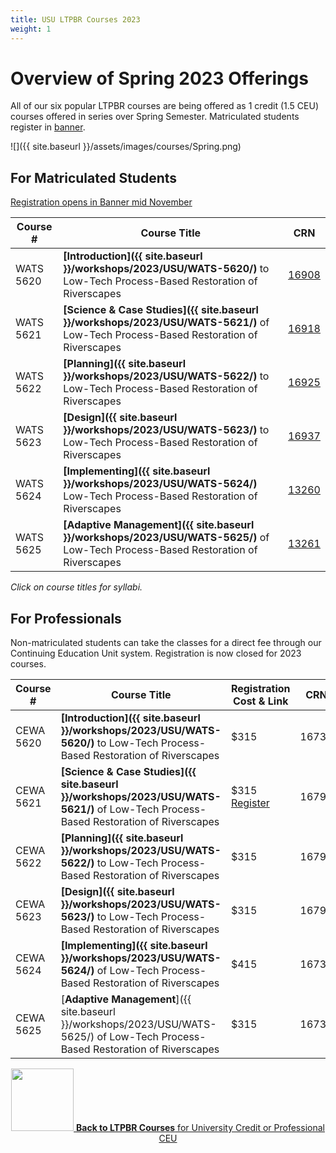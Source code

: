 ```yaml
---
title: USU LTPBR Courses 2023
weight: 1
---
```


# Overview of Spring 2023 Offerings

All of our six popular LTPBR courses  are being offered as 1 credit (1.5 CEU) courses offered in series over Spring Semester.  Matriculated students register in [banner](http://banner.usu.edu). 

![]({{ site.baseurl }}/assets/images/courses/Spring.png)

## For Matriculated Students

[Registration opens in Banner mid November](https://catalog.usu.edu/)

| Course # |  Course Title | CRN     |
|--------------------------------------------------------------------------------------------------------------------------------------------------------------|---|---|
| WATS 5620 |  **[Introduction]({{ site.baseurl }}/workshops/2023/USU/WATS-5620/)** to Low-Tech Process-Based Restoration of Riverscapes | [16908](https://ssb.banner.usu.edu/)  |
| WATS 5621 |  **[Science & Case Studies]({{ site.baseurl }}/workshops/2023/USU/WATS-5621/)** of Low-Tech Process-Based Restoration of Riverscapes | [16918](https://ssb.banner.usu.edu/)   |
| WATS 5622 |  **[Planning]({{ site.baseurl }}/workshops/2023/USU/WATS-5622/)** to Low-Tech Process-Based Restoration of Riverscapes | [16925](https://ssb.banner.usu.edu/)  |
| WATS 5623 |  **[Design]({{ site.baseurl }}/workshops/2023/USU/WATS-5623/)** to Low-Tech Process-Based Restoration of Riverscapes | [16937](https://ssb.banner.usu.edu/)  |
| WATS 5624 | **[Implementing]({{ site.baseurl }}/workshops/2023/USU/WATS-5624/)** Low-Tech Process-Based Restoration of Riverscapes | [13260](https://ssb.banner.usu.edu/)  |
| WATS 5625 | **[Adaptive Management]({{ site.baseurl }}/workshops/2023/USU/WATS-5625/)** of Low-Tech Process-Based Restoration of Riverscapes | [13261](https://ssb.banner.usu.edu/) |

_Click on course titles for syllabi._

## For Professionals

Non-matriculated students can take the classes for a direct fee through our Continuing Education Unit system. Registration is now closed for 2023 courses. 

| Course # |  Course Title | Registration Cost & Link | CRN |
|--------------------------------------------------------------------------------------------------------------------------------------------------------------|---|---|---|
| CEWA 5620 |  **[Introduction]({{ site.baseurl }}/workshops/2023/USU/WATS-5620/)** to Low-Tech Process-Based Restoration of Riverscapes | $315 | 16733 |
| CEWA 5621 |  **[Science & Case Studies]({{ site.baseurl }}/workshops/2023/USU/WATS-5621/)** of Low-Tech Process-Based Restoration of Riverscapes | $315 [Register](https://cpe.usu.edu/search/publicCourseSearchDetails.do?method=load&courseId=1073960) | 16791 |
| CEWA 5622 |  **[Planning]({{ site.baseurl }}/workshops/2023/USU/WATS-5622/)** to Low-Tech Process-Based Restoration of Riverscapes | $315 | 16792 |
| CEWA 5623 |  **[Design]({{ site.baseurl }}/workshops/2023/USU/WATS-5623/)** to Low-Tech Process-Based Restoration of Riverscapes | $315 | 16794 |
| CEWA 5624 | **[Implementing]({{ site.baseurl }}/workshops/2023/USU/WATS-5624/)** of Low-Tech Process-Based Restoration of Riverscapes | $415 | 16734 |
| CEWA 5625 | [**Adaptive Management**]({{ site.baseurl }}/workshops/2023/USU/WATS-5625/) of Low-Tech Process-Based Restoration of Riverscapes | $315 | 16735 |

<!--- To Register: 
1.	[Create an account or Login](https://cpe.usu.edu/portal/logon.do?method=load) to an existing account.
2.	Search for the course(s) by course number, CRN, or Program
3.	Register for a course by adding the course to the Cart.
4.	Checkout and submit payment. --->

<div align="center">
<a class=" button hollow" href="{{ site.baseurl }}/workshops/uni.html#professional-continuing-education-units"><img width="100" src="{{ site.baseurl }}/assets/images/sponsors/USU.png">  <b> Back to  LTPBR Courses</b>  for University Credit or Professional CEU  <i class="fa fa-chevron-circle-left" aria-hidden="true"></i>
  </a>
</div>


